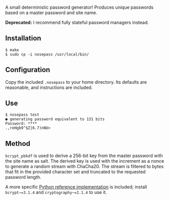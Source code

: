A small deterministic password generator! Produces unique passwords based on a master password and site name.

**Deprecated:** I recommend fully stateful password managers instead.

## Installation

```shellsession
$ make
$ sudo cp -i nosepass /usr/local/bin/
```

## Configuration

Copy the included `.nosepass` to your home directory. Its defaults are reasonable, and instructions are included.

## Use

```shellsession
$ nosepass test
● generating password equivalent to 131 bits
Password: ****
.,reHgb9^$Z|6.7)nNU>
```

## Method

`bcrypt_pbkdf` is used to derive a 256-bit key from the master password with the site name as salt. The derived key is used with the increment as a nonce to generate a random stream with ChaCha20. The stream is filtered to bytes that fit in the provided character set and truncated to the requested password length.

A more specific [Python reference implementation][1] is included; install `bcrypt~=3.1.4` and `cryptography~=2.1.4` to use it.


  [1]: reference.py

